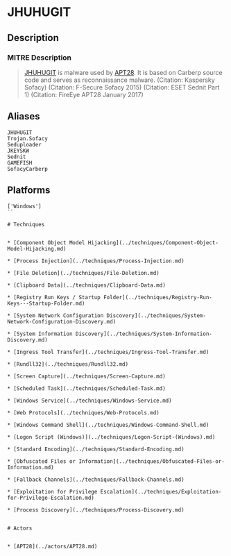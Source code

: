 
# JHUHUGIT

## Description

### MITRE Description

> [JHUHUGIT](https://attack.mitre.org/software/S0044) is malware used by [APT28](https://attack.mitre.org/groups/G0007). It is based on Carberp source code and serves as reconnaissance malware. (Citation: Kaspersky Sofacy) (Citation: F-Secure Sofacy 2015) (Citation: ESET Sednit Part 1) (Citation: FireEye APT28 January 2017)

## Aliases

```
JHUHUGIT
Trojan.Sofacy
Seduploader
JKEYSKW
Sednit
GAMEFISH
SofacyCarberp
```

## Platforms

```
['Windows']
``

# Techniques


* [Component Object Model Hijacking](../techniques/Component-Object-Model-Hijacking.md)

* [Process Injection](../techniques/Process-Injection.md)
    
* [File Deletion](../techniques/File-Deletion.md)
    
* [Clipboard Data](../techniques/Clipboard-Data.md)
    
* [Registry Run Keys / Startup Folder](../techniques/Registry-Run-Keys---Startup-Folder.md)
    
* [System Network Configuration Discovery](../techniques/System-Network-Configuration-Discovery.md)
    
* [System Information Discovery](../techniques/System-Information-Discovery.md)
    
* [Ingress Tool Transfer](../techniques/Ingress-Tool-Transfer.md)
    
* [Rundll32](../techniques/Rundll32.md)
    
* [Screen Capture](../techniques/Screen-Capture.md)
    
* [Scheduled Task](../techniques/Scheduled-Task.md)
    
* [Windows Service](../techniques/Windows-Service.md)
    
* [Web Protocols](../techniques/Web-Protocols.md)
    
* [Windows Command Shell](../techniques/Windows-Command-Shell.md)
    
* [Logon Script (Windows)](../techniques/Logon-Script-(Windows).md)
    
* [Standard Encoding](../techniques/Standard-Encoding.md)
    
* [Obfuscated Files or Information](../techniques/Obfuscated-Files-or-Information.md)
    
* [Fallback Channels](../techniques/Fallback-Channels.md)
    
* [Exploitation for Privilege Escalation](../techniques/Exploitation-for-Privilege-Escalation.md)
    
* [Process Discovery](../techniques/Process-Discovery.md)
    

# Actors


* [APT28](../actors/APT28.md)

